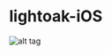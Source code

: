 lightoak-iOS
============
![alt tag](https://raw.github.com/Lenhador/lightoak-iOS/master/screenshots/Auth.PNG)
